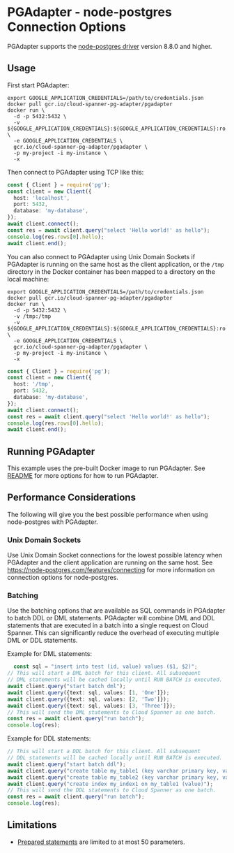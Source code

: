# PGAdapter - node-postgres Connection Options

PGAdapter supports the [node-postgres driver](https://node-postgres.com/) version 8.8.0 and higher.

## Usage

First start PGAdapter:

```shell
export GOOGLE_APPLICATION_CREDENTIALS=/path/to/credentials.json
docker pull gcr.io/cloud-spanner-pg-adapter/pgadapter
docker run \
  -d -p 5432:5432 \
  -v ${GOOGLE_APPLICATION_CREDENTIALS}:${GOOGLE_APPLICATION_CREDENTIALS}:ro \
  -e GOOGLE_APPLICATION_CREDENTIALS \
  gcr.io/cloud-spanner-pg-adapter/pgadapter \
  -p my-project -i my-instance \
  -x
```

Then connect to PGAdapter using TCP like this:

```typescript
const { Client } = require('pg');
const client = new Client({
  host: 'localhost',
  port: 5432,
  database: 'my-database',
});
await client.connect();
const res = await client.query("select 'Hello world!' as hello");
console.log(res.rows[0].hello);
await client.end();
```

You can also connect to PGAdapter using Unix Domain Sockets if PGAdapter is running on the same host
as the client application, or the `/tmp` directory in the Docker container has been mapped to a
directory on the local machine:

```shell
export GOOGLE_APPLICATION_CREDENTIALS=/path/to/credentials.json
docker pull gcr.io/cloud-spanner-pg-adapter/pgadapter
docker run \
  -d -p 5432:5432 \
  -v /tmp:/tmp
  -v ${GOOGLE_APPLICATION_CREDENTIALS}:${GOOGLE_APPLICATION_CREDENTIALS}:ro \
  -e GOOGLE_APPLICATION_CREDENTIALS \
  gcr.io/cloud-spanner-pg-adapter/pgadapter \
  -p my-project -i my-instance \
  -x
```

```typescript
const { Client } = require('pg');
const client = new Client({
  host: '/tmp',
  port: 5432,
  database: 'my-database',
});
await client.connect();
const res = await client.query("select 'Hello world!' as hello");
console.log(res.rows[0].hello);
await client.end();
```


## Running PGAdapter

This example uses the pre-built Docker image to run PGAdapter.
See [README](../README.md) for more options for how to run PGAdapter.


## Performance Considerations

The following will give you the best possible performance when using node-postgres with PGAdapter.

### Unix Domain Sockets
Use Unix Domain Socket connections for the lowest possible latency when PGAdapter and the client
application are running on the same host. See https://node-postgres.com/features/connecting
for more information on connection options for node-postgres.

### Batching
Use the batching options that are available as SQL commands in PGAdapter to batch DDL or DML
statements. PGAdapter will combine DML and DDL statements that are executed in a batch into a single
request on Cloud Spanner. This can significantly reduce the overhead of executing multiple DML or
DDL statements.

Example for DML statements:

```typescript
  const sql = "insert into test (id, value) values ($1, $2)";
// This will start a DML batch for this client. All subsequent
// DML statements will be cached locally until RUN BATCH is executed.
await client.query("start batch dml");
await client.query({text: sql, values: [1, 'One']});
await client.query({text: sql, values: [2, 'Two']});
await client.query({text: sql, values: [3, 'Three']});
// This will send the DML statements to Cloud Spanner as one batch.
const res = await client.query("run batch");
console.log(res);
```

Example for DDL statements:

```typescript
// This will start a DDL batch for this client. All subsequent
// DDL statements will be cached locally until RUN BATCH is executed.
await client.query("start batch ddl");
await client.query("create table my_table1 (key varchar primary key, value varchar)");
await client.query("create table my_table2 (key varchar primary key, value varchar)");
await client.query("create index my_index1 on my_table1 (value)");
// This will send the DDL statements to Cloud Spanner as one batch.
const res = await client.query("run batch");
console.log(res);
```

## Limitations
- [Prepared statements](https://www.postgresql.org/docs/current/sql-prepare.html) are limited to at most 50 parameters.
